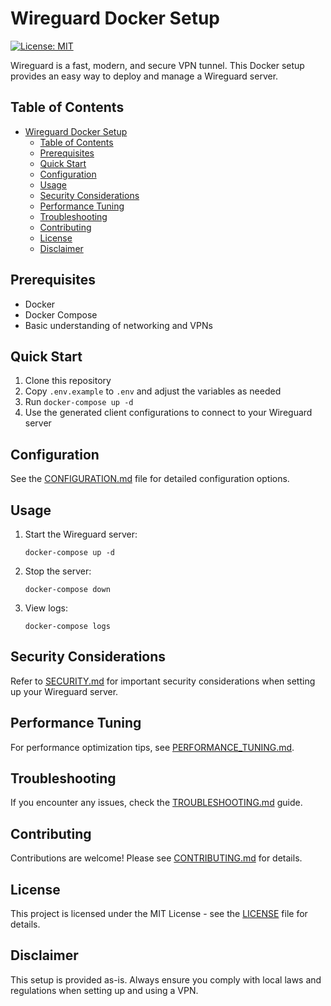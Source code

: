 # Wireguard Docker Setup

[![License: MIT](https://img.shields.io/badge/License-MIT-yellow.svg)](https://opensource.org/licenses/MIT)

Wireguard is a fast, modern, and secure VPN tunnel. This Docker setup provides an easy way to deploy and manage a Wireguard server.

## Table of Contents

- [Wireguard Docker Setup](#wireguard-docker-setup)
  - [Table of Contents](#table-of-contents)
  - [Prerequisites](#prerequisites)
  - [Quick Start](#quick-start)
  - [Configuration](#configuration)
  - [Usage](#usage)
  - [Security Considerations](#security-considerations)
  - [Performance Tuning](#performance-tuning)
  - [Troubleshooting](#troubleshooting)
  - [Contributing](#contributing)
  - [License](#license)
  - [Disclaimer](#disclaimer)

## Prerequisites

- Docker
- Docker Compose
- Basic understanding of networking and VPNs

## Quick Start

1. Clone this repository
2. Copy `.env.example` to `.env` and adjust the variables as needed
3. Run `docker-compose up -d`
4. Use the generated client configurations to connect to your Wireguard server

## Configuration

See the [CONFIGURATION.md](docs/CONFIGURATION.md) file for detailed configuration options.

## Usage

1. Start the Wireguard server:
   ```
   docker-compose up -d
   ```
2. Stop the server:
   ```
   docker-compose down
   ```
3. View logs:
   ```
   docker-compose logs
   ```

## Security Considerations

Refer to [SECURITY.md](docs/SECURITY.md) for important security considerations when setting up your Wireguard server.

## Performance Tuning

For performance optimization tips, see [PERFORMANCE_TUNING.md](docs/PERFORMANCE_TUNING.md).

## Troubleshooting

If you encounter any issues, check the [TROUBLESHOOTING.md](docs/TROUBLESHOOTING.md) guide.

## Contributing

Contributions are welcome! Please see [CONTRIBUTING.md](docs/CONTRIBUTING.md) for details.

## License

This project is licensed under the MIT License - see the [LICENSE](LICENSE) file for details.

## Disclaimer

This setup is provided as-is. Always ensure you comply with local laws and regulations when setting up and using a VPN.
